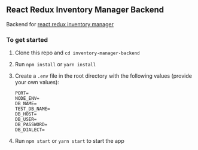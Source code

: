 ## React Redux Inventory Manager Backend

Backend for [react redux inventory manager](https://github.com/martin-nderitu/react-redux-inventory-manager)


### To get started

1. Clone this repo and ``cd inventory-manager-backend``
2. Run ``npm install`` or ``yarn install``
3. Create a ``.env`` file in the root directory with the following
   values (provide your own values):
   ```
   PORT=
   NODE_ENV=
   DB_NAME=
   TEST_DB_NAME=
   DB_HOST=
   DB_USER=
   DB_PASSWORD=
   DB_DIALECT=
   ```

4. Run `npm start` or `yarn start` to start the app
